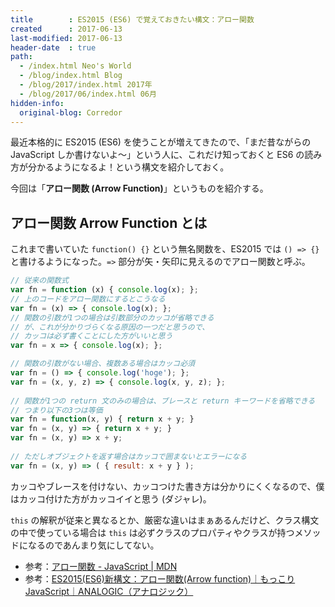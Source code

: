 ```yaml
---
title        : ES2015 (ES6) で覚えておきたい構文：アロー関数
created      : 2017-06-13
last-modified: 2017-06-13
header-date  : true
path:
  - /index.html Neo's World
  - /blog/index.html Blog
  - /blog/2017/index.html 2017年
  - /blog/2017/06/index.html 06月
hidden-info:
  original-blog: Corredor
---
```


最近本格的に ES2015 (ES6) を使うことが増えてきたので、「まだ昔ながらの JavaScript しか書けないよ〜」という人に、これだけ知っておくと ES6 の読み方が分かるようになるよ！という構文を紹介しておく。

今回は「__アロー関数 (Arrow Function)__」というものを紹介する。

## アロー関数 Arrow Function とは

これまで書いていた `function() {}` という無名関数を、ES2015 では `() => {}` と書けるようになった。`=>` 部分が矢・矢印に見えるのでアロー関数と呼ぶ。

```javascript
// 従来の関数式
var fn = function (x) { console.log(x); };
// 上のコードをアロー関数にするとこうなる
var fn = (x) => { console.log(x); };
// 関数の引数が1つの場合は引数部分のカッコが省略できる
// が、これが分かりづらくなる原因の一つだと思うので、
// カッコは必ず書くことにした方がいいと思う
var fn = x => { console.log(x); };

// 関数の引数がない場合、複数ある場合はカッコ必須
var fn = () => { console.log('hoge'); };
var fn = (x, y, z) => { console.log(x, y, z); };
 
// 関数が1つの return 文のみの場合は、ブレースと return キーワードを省略できる
// つまり以下の3つは等価
var fn = function(x, y) { return x + y; }
var fn = (x, y) => { return x + y; }
var fn = (x, y) => x + y;
 
// ただしオブジェクトを返す場合はカッコで囲まないとエラーになる
var fn = (x, y) => ( { result: x + y } );
```

カッコやブレースを付けない、カッコつけた書き方は分かりにくくなるので、僕はカッコ付けた方がカッコイイと思う (ダジャレ)。

`this` の解釈が従来と異なるとか、厳密な違いはまぁあるんだけど、クラス構文の中で使っている場合は `this` は必ずクラスのプロパティやクラスが持つメソッドになるのであんまり気にしてない。

- 参考：[アロー関数 - JavaScript | MDN](https://developer.mozilla.org/ja/docs/Web/JavaScript/Reference/arrow_functions)
- 参考：[ES2015(ES6)新構文：アロー関数(Arrow function)｜もっこりJavaScript｜ANALOGIC（アナロジック）](http://analogic.jp/arrow-function/)
